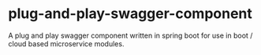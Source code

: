 # plug-and-play-swagger-component
A plug and play swagger component written in spring boot for use in boot / cloud based microservice modules.

